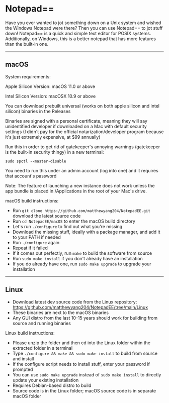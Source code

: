 # Notepad==
Have you ever wanted to jot something down on a Unix system and wished the Windows Notepad were there? Then you can use Notepad== to jot stuff down! Notepad== is a quick and simple text editor for POSIX systems. Additionally, on Windows, this is a better notepad that has more features than the built-in one.

------
macOS
------

System requirements:

Apple Silicon Version: macOS 11.0 or above

Intel Silicon Version: macOSX 10.9 or above

You can download prebuilt universal (works on both apple silicon and intel silicon) binaries in the Releases

Binaries are signed with a personal certificate, meaning they will say unidentified developer if downloaded on a Mac with default security settings (I didn't pay for the official notarization/developer program because it's just extremely expensive, at $99 annually)

Run this in order to get rid of gatekeeper's annoying warnings (gatekeeper is the built-in security thingy) in a new terminal:
```
sudo spctl --master-disable
```
You need to run this under an admin account (log into one) and it requires that account's password

Note: The feature of launching a new instance does not work unless the app bundle is placed in /Applications in the root of your Mac's drive.

macOS build instructions:
- Run `git clone https://github.com/matthewyang204/NotepadEE.git` download the latest source code
- Run `cd NotepadEE/macOS` to enter the macOS build directory
- Let's run `./configure` to find out what you're missing
- Download the missing stuff, ideally with a package manager, and add it to your PATH if needed
- Run `./configure` again
- Repeat if it failed
- If it comes out perfectly, run `make` to build the software from source
- Run `sudo make install` if you don't already have an installation
- If you do already have one, run `sudo make upgrade` to upgrade your installation

-----
Linux
-----
- Download latest dev source code from the Linux repository: https://github.com/matthewyang204/NotepadEE/tree/main/Linux
- These binaries are next to the macOS binaries
- Any GUI distro from the last 10-15 years should work for building from source and running binaries

Linux build instructions:
- Please unzip the folder and then cd into the Linux folder within the extracted folder in a terminal
- Type `./configure && make && sudo make install` to build from source and install
- If the configure script needs to install stuff, enter your password if prompted
- You can use `sudo make upgrade` instead of `sudo make install` to directly update your existing installation
- Requires Debian-based distro to build
- Source code is in the Linux folder; macOS source code is in separate macOS folder

